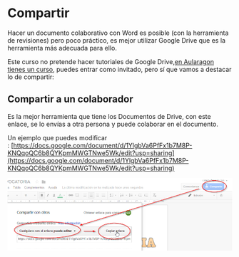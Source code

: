 # Compartir

Hacer un documento colaborativo con Word es posible (con la herramienta de revisiones) pero poco práctico, es mejor utilizar Google Drive que es la herramienta más adecuada para ello.

Este curso no pretende hacer tutoriales de Google Drive,[en Aularagon tienes un curso](http://moodle.catedu.es/course/view.php?id=54), puedes entrar como invitado, pero sí que vamos a destacar lo de compartir:

## Compartir a un colaborador

Es la mejor herramienta que tiene los Documentos de Drive, con este enlace, se lo envías a otra persona y puede colaborar en el documento.

Un ejemplo que puedes modificar : [https://docs.google.com/document/d/1YlgbVa6PfFx1b7M8P-KNQqoQC6b8QYKpmMWGTNwe5Wk/edit?usp=sharing](https://docs.google.com/document/d/1YlgbVa6PfFx1b7M8P-KNQqoQC6b8QYKpmMWGTNwe5Wk/edit?usp=sharing)

![](img/2017-01-28_18_36_59-Copia_de_AULARAGON_SEGUNDA-CONVOCATORIA_-_Documentos_de_Google.png)
